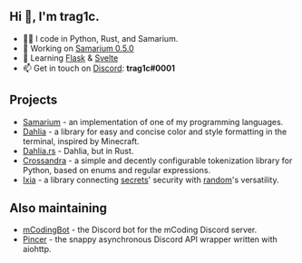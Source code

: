 ## Hi 👋, I'm trag1c.
- 👨‍💻 I code in Python, Rust, and Samarium.
- 🔭 Working on [Samarium 0.5.0](https://github.com/samarium-lang/Samarium/tree/0.5.0)
- 🌱 Learning [Flask](https://palletsprojects.com/p/flask/) & [Svelte](https://svelte.dev)
- 📫 Get in touch on [Discord](https://discord.com/users/252206453878685697): **trag1c#0001**

## Projects
- [Samarium](https://github.com/samarium-lang/Samarium) - an implementation of one of my programming languages.
- [Dahlia](https://github.com/trag1c/Dahlia) - a library for easy and concise color and style formatting in the terminal, inspired by Minecraft.
- [Dahlia.rs](https://github.com/trag1c/Dahlia.rs) - Dahlia, but in Rust.
- [Crossandra](https://github.com/trag1c/crossandra) - a simple and decently configurable tokenization library for Python, based on enums and regular expressions.
- [Ixia](https://github.com/trag1c/ixia) - a library connecting [secrets](https://docs.python.org/3/library/secrets.html)' security with [random](https://docs.python.org/3/library/random.html)'s versatility.

## Also maintaining
- [mCodingBot](https://github.com/mcb-dev/mCodingBot) - the Discord bot for the mCoding Discord server.
- [Pincer](https://github.com/Pincer-org/Pincer) - the snappy asynchronous Discord API wrapper written with aiohttp.